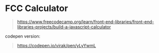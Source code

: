 # FCC Calculator

> https://www.freecodecamp.org/learn/front-end-libraries/front-end-libraries-projects/build-a-javascript-calculator

codepen version:

> https://codepen.io/virak/pen/yLyYwmL



